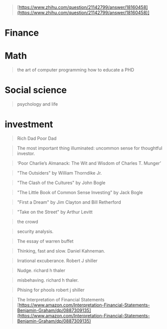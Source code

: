 > [https://www.zhihu.com/question/21142799/answer/18160458](https://www.zhihu.com/question/21142799/answer/18160458)]
# Finance


# Math 
> the art of computer programming
> how to educate a PHD

# Social science

> psychology and life

# investment
> Rich Dad Poor Dad

> The most important thing illuminated: uncommon sense for thoughtful investor.

> ‘Poor Charlie’s Almanack: The Wit and Wisdom of Charles T. Munger’

>  "The Outsiders" by William Thorndike Jr.

>  "The Clash of the Cultures" by John Bogle

> "The Little Book of Common Sense Investing" by Jack Bogle

> "First a Dream" by Jim Clayton and Bill Retherford

> "Take on the Street" by Arthur Levitt

> the crowd

> security analysis.

> The essay of warren buffet

> Thinking,  fast and slow. Daniel Kahneman.

> Irrational excuberance. Robert J shiller

> Nudge. richard h thaler

> misbehaving.  richard h thaler.

> Phising for phools robert j shiller

>



> The Interpretation of Financial Statements [https://www.amazon.com/Interpretation-Financial-Statements-Benjamin-Graham/dp/0887309135](https://www.amazon.com/Interpretation-Financial-Statements-Benjamin-Graham/dp/0887309135)


<!--stackedit_data:
eyJoaXN0b3J5IjpbLTY1NDAxNzMyNiwtNzk0MTgwOTI1LDEzNT
g1MTY2MjJdfQ==
-->
